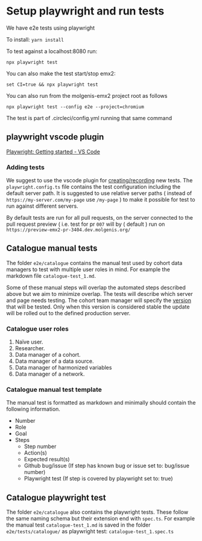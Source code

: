 # Setup playwright and run tests

We have e2e tests using playwright

To install:
```yarn install```

To test against a localhost:8080 run:

```npx playwright test```

You can also make the test start/stop emx2:

```set CI=true && npx playwright test```

You can also run from the molgenis-emx2 project root as follows

```npx playwright test --config e2e --project=chromium```

The test is part of .circleci/config.yml running that same command

## playwright vscode plugin

[Playwright: Getting started - VS Code](https://playwright.dev/docs/getting-started-vscode)

### Adding tests

We suggest to use the vscode plugin for [creating/recording](https://playwright.dev/docs/codegen) new tests. The `playwright.config.ts` file contains the test configuration including the default server path. It is suggested to use relative server paths ( instead of `https://my-server.com/my-page` use `/my-page` ) to make it possible for test to run against different servers.

By default tests are run for all pull requests, on the server connected to the pull request preview ( i.e. test for pr `007` will  by ( default ) run on `https://preview-emx2-pr-3404.dev.molgenis.org/`

## Catalogue manual tests

The folder `e2e/catalogue` contains the manual test used by cohort data managers to test with multiple user roles in mind. For example the markdown file `catalogue-test_1.md`.

 Some of these manual steps will overlap the automated steps described above but we aim to minimize overlap. The tests will describe which server and page needs testing. The cohort team manager will specify the [version](https://github.com/molgenis/molgenis-emx2/releases) that will be tested. Only when this version is considered stable the update will be rolled out to the defined production server.

### Catalogue user roles

1. Naïve user.
2. Researcher.
3. Data manager of a cohort.
4. Data manager of a data source.
5. Data manager of harmonized variables
6. Data manager of a network.

### Catalogue manual test template

The manual test is formatted as markdown and minimally should contain the following information.

- Number
- Role
- Goal
- Steps
  - Step number
  - Action(s)
  - Expected result(s)
  - Github bug/issue (If step has known bug or issue set to: bug/issue number)
  - Playwright test (If step is covered by playwright set to: true)

## Catalogue playwright test

The folder `e2e/catalogue` also contains the playwright tests. These follow the same naming schema but their extension end with `spec.ts`. For example the manual test `catalogue-test_1.md` is saved in the folder `e2e/tests/catalogue/` as playwright test: `catalogue-test_1.spec.ts`
